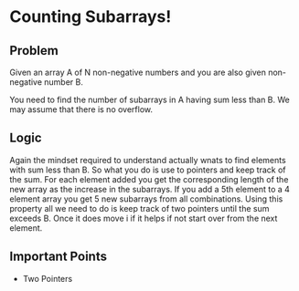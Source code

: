 # Counting Subarrays!

## Problem

Given an array A of N non-negative numbers and you are also given non-negative number B.

You need to find the number of subarrays in A having sum less than B. We may assume that there is no overflow.

## Logic

Again the mindset required to understand actually wnats to find elements with sum less than B. So what you do is use to pointers and keep track of the sum. For each element added you get the corresponding length of the new array as the increase in the subarrays. If you add a 5th element to a 4 element array you get 5 new subarrays from all combinations. Using this property all we need to do is keep track of two pointers until the sum exceeds B. Once it does move i if it helps if not start over from the next element.

## Important Points

- Two Pointers
